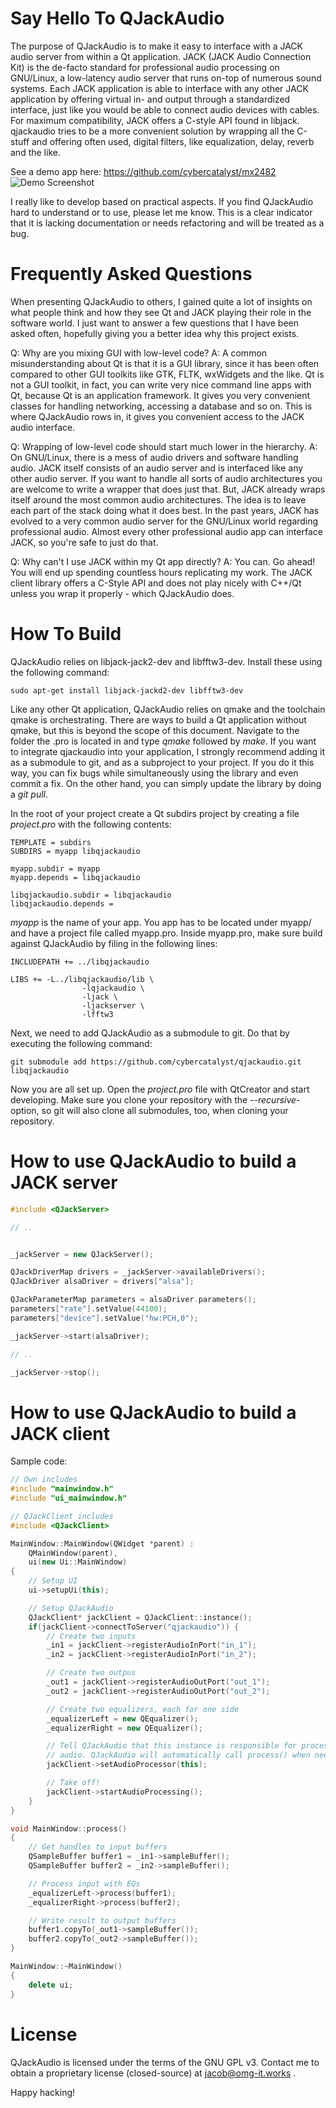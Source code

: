 Say Hello To QJackAudio
=======================

The purpose of QJackAudio is to make it easy to interface with a JACK audio server from within a Qt application. JACK (JACK Audio Connection Kit) is the de-facto standard for professional audio processing on GNU/Linux, a low-latency audio server that runs on-top of numerous sound systems. Each JACK application is able to interface with any other JACK application by offering virtual in- and output through a standardized interface, just like you would be able to connect audio devices with cables. For maximum compatibility, JACK offers a C-style API found in libjack. qjackaudio tries to be a more convenient solution by wrapping all the C-stuff and offering often used, digital filters, like equalization, delay, reverb and the like.

See a demo app here:
https://github.com/cybercatalyst/mx2482
![Demo Screenshot](https://github.com/cybercatalyst/mx2482/blob/master/mx2482.png "Demo screenshot")

I really like to develop based on practical aspects. If you find QJackAudio hard to understand or to use, please let me know. This is a clear indicator that it is lacking documentation or needs refactoring and will be treated as a bug.

Frequently Asked Questions
==========================
When presenting QJackAudio to others, I gained quite a lot of insights on what people think and how they see Qt and JACK playing their role in the software world. I just want to answer a few questions that I have been asked often, hopefully giving you a better idea why this project exists.

Q: Why are you mixing GUI with low-level code?
A: A common misunderstanding about Qt is that it is a GUI library, since it has been often compared to other GUI toolkits like GTK, FLTK, wxWidgets and the like. Qt is not a GUI toolkit, in fact, you can write very nice command line apps with Qt, because Qt is an application framework. It gives you very convenient classes for handling networking, accessing a database and so on. This is where QJackAudio rows in, it gives you convenient access to the JACK audio interface.

Q: Wrapping of low-level code should start much lower in the hierarchy.
A: On GNU/Linux, there is a mess of audio drivers and software handling audio. JACK itself consists of an audio server and is interfaced like any other audio server. If you want to handle all sorts of audio architectures you are welcome to write a wrapper that does just that. But, JACK already wraps itself around the most common audio architectures. The idea is to leave each part of the stack doing what it does best. In the past years, JACK has evolved to a very common audio server for the GNU/Linux world regarding professional audio. Almost every other professional audio app can interface JACK, so you're safe to just do that.

Q: Why can't I use JACK within my Qt app directly?
A: You can. Go ahead! You will end up spending countless hours replicating my work. The JACK client library offers a C-Style API and does not play nicely with C++/Qt unless you wrap it properly - which QJackAudio does.

How To Build
============

QJackAudio relies on libjack-jack2-dev and libfftw3-dev. Install these using the following command:

`sudo apt-get install libjack-jackd2-dev libfftw3-dev`

Like any other Qt application, QJackAudio relies on qmake and the toolchain qmake is orchestrating. There are ways to build a Qt application without qmake, but this is beyond the scope of this document. Navigate to the folder the .pro is located in and type *qmake* followed by *make*. If you want to integrate qjackaudio into your application, I strongly recommend adding it as a submodule to git, and as a subproject to your project. If you do it this way, you can fix bugs while simultaneously using the library and even commit a fix. On the other hand, you can simply update the library by doing a *git pull*.

In the root of your project create a Qt subdirs project by creating a file *project.pro* with the following contents:
```
TEMPLATE = subdirs
SUBDIRS = myapp libqjackaudio

myapp.subdir = myapp
myapp.depends = libqjackaudio

libqjackaudio.subdir = libqjackaudio
libqjackaudio.depends =
```

*myapp* is the name of your app. You app has to be located under myapp/ and have a project file called myapp.pro. Inside myapp.pro, make sure build against QJackAudio by filing in the following lines:
```
INCLUDEPATH += ../libqjackaudio

LIBS += -L../libqjackaudio/lib \
                -lqjackaudio \
                -ljack \
                -ljackserver \
                -lfftw3
```

Next, we need to add QJackAudio as a submodule to git. Do that by executing the following command:
```
git submodule add https://github.com/cybercatalyst/qjackaudio.git libqjackaudio
```

Now you are all set up. Open the *project.pro* file with QtCreator and start developing. Make sure you clone your repository with the *--recursive*-option, so git will also clone all submodules, too, when cloning your repository.

How to use QJackAudio to build a JACK server
==========

```cpp
#include <QJackServer>

// ..


_jackServer = new QJackServer();

QJackDriverMap drivers = _jackServer->availableDrivers();
QJackDriver alsaDriver = drivers["alsa"];

QJackParameterMap parameters = alsaDriver.parameters();
parameters["rate"].setValue(44100);
parameters["device"].setValue("hw:PCH,0");

_jackServer->start(alsaDriver);

// ..

_jackServer->stop();

```

How to use QJackAudio to build a JACK client
==========

Sample code:
```cpp
// Own includes
#include "mainwindow.h"
#include "ui_mainwindow.h"

// QJackClient includes
#include <QJackClient>

MainWindow::MainWindow(QWidget *parent) :
    QMainWindow(parent),
    ui(new Ui::MainWindow)
{
    // Setup UI
    ui->setupUi(this);

    // Setup QJackAudio
    QJackClient* jackClient = QJackClient::instance();
    if(jackClient->connectToServer("qjackaudio")) {
        // Create two inputs
        _in1 = jackClient->registerAudioInPort("in_1");
        _in2 = jackClient->registerAudioInPort("in_2");

        // Create two outpus
        _out1 = jackClient->registerAudioOutPort("out_1");
        _out2 = jackClient->registerAudioOutPort("out_2");

        // Create two equalizers, each for one side
        _equalizerLeft = new QEqualizer();
        _equalizerRight = new QEqualizer();

        // Tell QJackAudio that this instance is responsible for processing
        // audio. QJackAudio will automatically call process() when needed.
        jackClient->setAudioProcessor(this);

        // Take off!
        jackClient->startAudioProcessing();
    }
}

void MainWindow::process()
{
    // Get handles to input buffers
    QSampleBuffer buffer1 = _in1->sampleBuffer();
    QSampleBuffer buffer2 = _in2->sampleBuffer();

    // Process input with EQs
    _equalizerLeft->process(buffer1);
    _equalizerRight->process(buffer2);

    // Write result to output buffers
    buffer1.copyTo(_out1->sampleBuffer());
    buffer2.copyTo(_out2->sampleBuffer());
}

MainWindow::~MainWindow()
{
    delete ui;
}

```

License
========
QJackAudio is licensed under the terms of the GNU GPL v3. Contact me to obtain a proprietary license (closed-source) at jacob@omg-it.works .

Happy hacking!




